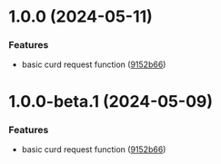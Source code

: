 # 1.0.0 (2024-05-11)


### Features

* basic curd request function ([9152b66](https://github.com/fcurd/request/commit/9152b66a83344e77302132cdd09f16640e89b73b))

# 1.0.0-beta.1 (2024-05-09)


### Features

* basic curd request function ([9152b66](https://github.com/fcurd/request/commit/9152b66a83344e77302132cdd09f16640e89b73b))
